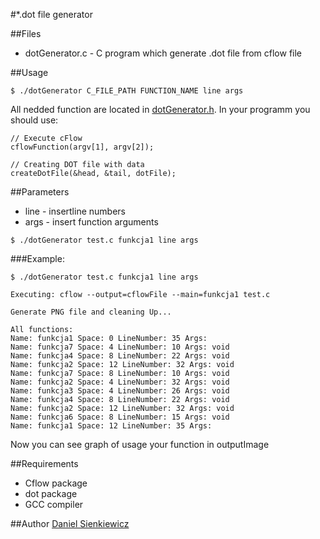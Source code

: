 #*.dot file generator

##Files
* dotGenerator.c - C program which generate .dot file from cflow file

##Usage
~~~
$ ./dotGenerator C_FILE_PATH FUNCTION_NAME line args
~~~

All nedded function are located in [dotGenerator.h](dotGenerator.h). In your programm you should use:
~~~
// Execute cFlow
cflowFunction(argv[1], argv[2]);

// Creating DOT file with data
createDotFile(&head, &tail, dotFile);
~~~

##Parameters
* line - insertline numbers
* args - insert function arguments 
~~~
$ ./dotGenerator test.c funkcja1 line args
~~~

###Example:
~~~
$ ./dotGenerator test.c funkcja1 line args

Executing: cflow --output=cflowFile --main=funkcja1 test.c

Generate PNG file and cleaning Up...

All functions:
Name: funkcja1 Space: 0 LineNumber: 35 Args: 
Name: funkcja7 Space: 4 LineNumber: 10 Args: void
Name: funkcja4 Space: 8 LineNumber: 22 Args: void
Name: funkcja2 Space: 12 LineNumber: 32 Args: void
Name: funkcja7 Space: 8 LineNumber: 10 Args: void
Name: funkcja2 Space: 4 LineNumber: 32 Args: void
Name: funkcja3 Space: 4 LineNumber: 26 Args: void
Name: funkcja4 Space: 8 LineNumber: 22 Args: void
Name: funkcja2 Space: 12 LineNumber: 32 Args: void
Name: funkcja6 Space: 8 LineNumber: 15 Args: void
Name: funkcja1 Space: 12 LineNumber: 35 Args: 
~~~

Now you can see graph of usage your function in outputImage

##Requirements
* Cflow package
* dot package
* GCC compiler

##Author
[Daniel Sienkiewicz](mailto:sienkiewicz@project-midas.com)